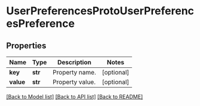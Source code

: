 # UserPreferencesProtoUserPreferencesPreference

## Properties
Name | Type | Description | Notes
------------ | ------------- | ------------- | -------------
**key** | **str** | Property name. | [optional] 
**value** | **str** | Property value. | [optional] 

[[Back to Model list]](../README.md#documentation-for-models) [[Back to API list]](../README.md#documentation-for-api-endpoints) [[Back to README]](../README.md)


